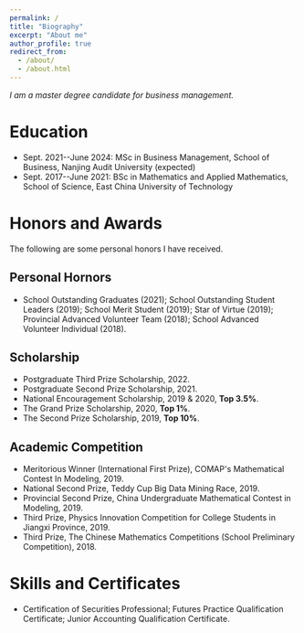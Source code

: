 ```yaml
---
permalink: /
title: "Biography"
excerpt: "About me"
author_profile: true
redirect_from: 
  - /about/
  - /about.html
---
```


*I am a master degree candidate for business management.*

# Education
* Sept. 2021--June 2024: MSc in Business Management, School of Business, Nanjing Audit University (expected)
* Sept. 2017--June 2021: BSc in Mathematics and Applied Mathematics, School of Science, East China University of Technology

# Honors and Awards
The following are some personal honors I have received.
## Personal Hornors
* School Outstanding Graduates (2021); School Outstanding Student Leaders (2019); School Merit Student (2019); Star of Virtue (2019); Provincial Advanced Volunteer Team (2018); School Advanced Volunteer Individual (2018). 
## Scholarship
* Postgraduate Third Prize Scholarship, 2022.
* Postgraduate Second Prize Scholarship, 2021.
* National Encouragement Scholarship, 2019 & 2020, **Top 3.5%**.
* The Grand Prize Scholarship, 2020, **Top 1%**.
* The Second Prize Scholarship, 2019, **Top 10%**.
## Academic Competition
* Meritorious Winner (International First Prize), COMAP's Mathematical Contest In Modeling, 2019.
* National Second Prize, Teddy Cup Big Data Mining Race, 2019.
* Provincial Second Prize, China Undergraduate Mathematical Contest in Modeling, 2019.
* Third Prize, Physics Innovation Competition for College Students in Jiangxi Province, 2019.
* Third Prize, The Chinese Mathematics Competitions (School Preliminary Competition), 2018. 

# Skills and Certificates
* Certification of Securities Professional; Futures Practice Qualification Certificate; Junior Accounting Qualification Certificate.
